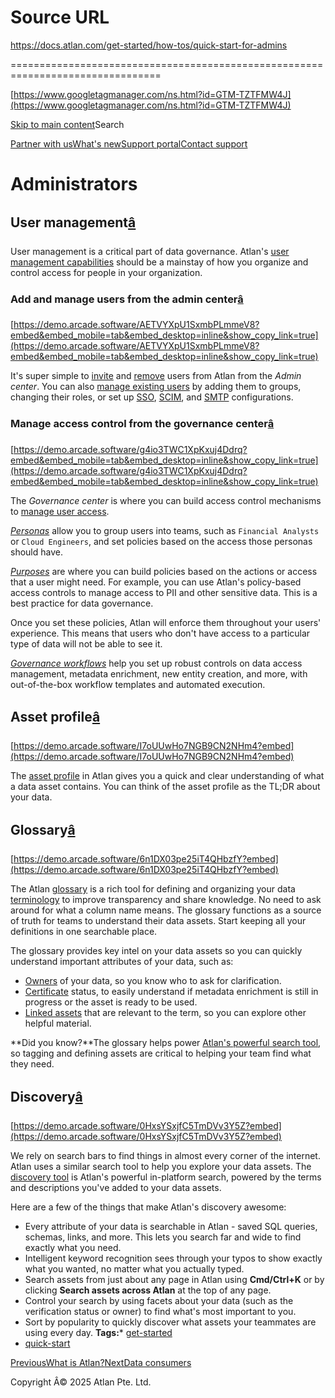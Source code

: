 # Source URL
https://docs.atlan.com/get-started/how-tos/quick-start-for-admins

================================================================================

<!--
canonical: https://docs.atlan.com/get-started/how-tos/quick-start-for-admins
link-alternate: https://docs.atlan.com/get-started/how-tos/quick-start-for-admins
meta-description: Learn about administrators.
meta-docsearch:docusaurus_tag: docs-default-current
meta-docsearch:language: en
meta-docsearch:version: current
meta-docusaurus_locale: en
meta-docusaurus_tag: docs-default-current
meta-docusaurus_version: current
meta-generator: Docusaurus v3.8.1
meta-og-description: Learn about administrators.
meta-og-locale: en
meta-og-title: Administrators | Atlan Documentation
meta-og-url: https://docs.atlan.com/get-started/how-tos/quick-start-for-admins
meta-twitter:card: summary_large_image
meta-viewport: width=device-width,initial-scale=1
title: Administrators | Atlan Documentation
-->

[https://www.googletagmanager.com/ns.html?id=GTM-TZTFMW4J](https://www.googletagmanager.com/ns.html?id=GTM-TZTFMW4J)

[Skip to main content](#__docusaurus_skipToContent_fallback)Search

[Partner with us](https://docs.google.com/forms/d/e/1FAIpQLScuAIhCm2GS7YFstrOjawbP8J7PUmOynQo7wI2yGCcCyEcVSw/viewform)[What's new](https://shipped.atlan.com/)[Support portal](https://atlan.zendesk.com/auth/v2/login/signin?return_to=https%3A%2F%2Fatlan.zendesk.com%2Fhc%2Fen-us&theme=hc&locale=en-us&brand_id=1900000425113&auth_origin=1900000425113%2Cfalse%2Ctrue)[Contact support](/support/submit-request)

Administrators
==============

User management[â](#user-management "Direct link to User management")
-----------------------------------------------------------------------

User management is a critical part of data governance. Atlan's [user management capabilities](https://ask.atlan.com/hc/en-us/sections/6319523399441-Users-and-Groups) should be a mainstay of how you organize and control access for people in your organization.

### Add and manage users from the admin center[â](#add-and-manage-users-from-the-admin-center "Direct link to Add and manage users from the admin center")

[https://demo.arcade.software/AETVYXpU1SxmbPLmmeV8?embed&embed_mobile=tab&embed_desktop=inline&show_copy_link=true](https://demo.arcade.software/AETVYXpU1SxmbPLmmeV8?embed&embed_mobile=tab&embed_desktop=inline&show_copy_link=true)

It's super simple to [invite](/product/capabilities/governance/users-and-groups/how-tos/invite-new-users) and [remove](/product/capabilities/governance/users-and-groups/how-tos/manage-users) users from Atlan from the *Admin center*. You can also [manage existing users](/product/capabilities/governance/users-and-groups/how-tos/manage-users) by adding them to groups, changing their roles, or set up [SSO](/product/integrations/identity-management/sso), [SCIM](/product/integrations/identity-management/scim/how-tos/configure-scim-provisioning), and [SMTP](/product/integrations/communication/smtp-and-announcements/how-tos/configure-smtp) configurations.

### Manage access control from the governance center[â](#manage-access-control-from-the-governance-center "Direct link to Manage access control from the governance center")

[https://demo.arcade.software/g4io3TWC1XpKxuj4Ddrq?embed&embed_mobile=tab&embed_desktop=inline&show_copy_link=true](https://demo.arcade.software/g4io3TWC1XpKxuj4Ddrq?embed&embed_mobile=tab&embed_desktop=inline&show_copy_link=true)

The *Governance center* is where you can build access control mechanisms to [manage user access](/product/capabilities/governance/custom-metadata/how-tos/control-access-metadata-data).

*[Personas](/product/capabilities/governance/access-control/concepts/what-are-personas)* allow you to group users into teams, such as `Financial Analysts` or `Cloud Engineers`, and set policies based on the access those personas should have.

*[Purposes](/product/capabilities/governance/access-control/concepts/what-are-purposes)* are where you can build policies based on the actions or access that a user might need. For example, you can use Atlan's policy\-based access controls to manage access to PII and other sensitive data. This is a best practice for data governance.

Once you set these policies, Atlan will enforce them throughout your users' experience. This means that users who don't have access to a particular type of data will not be able to see it.

*[Governance workflows](/product/capabilities/governance/stewardship/how-tos/automate-data-governance)* help you set up robust controls on data access management, metadata enrichment, new entity creation, and more, with out\-of\-the\-box workflow templates and automated execution.

Asset profile[â](#asset-profile "Direct link to Asset profile")
-----------------------------------------------------------------

[https://demo.arcade.software/I7oUUwHo7NGB9CN2NHm4?embed](https://demo.arcade.software/I7oUUwHo7NGB9CN2NHm4?embed)

The [asset profile](/product/capabilities/discovery/concepts/what-are-asset-profiles) in Atlan gives you a quick and clear understanding of what a data asset contains. You can think of the asset profile as the TL;DR about your data.

Glossary[â](#glossary "Direct link to Glossary")
--------------------------------------------------

[https://demo.arcade.software/6n1DX03pe25iT4QHbzfY?embed](https://demo.arcade.software/6n1DX03pe25iT4QHbzfY?embed)

The Atlan [glossary](/product/capabilities/governance/glossary/concepts/what-is-a-glossary) is a rich tool for defining and organizing your data [terminology](/product/capabilities/governance/glossary/concepts/what-is-a-glossary) to improve transparency and share knowledge. No need to ask around for what a column name means. The glossary functions as a source of truth for teams to understand their data assets. Start keeping all your definitions in one searchable place.

The glossary provides key intel on your data assets so you can quickly understand important attributes of your data, such as:

* [Owners](/product/capabilities/discovery/how-tos/add-owners) of your data, so you know who to ask for clarification.
* [Certificate](/product/capabilities/discovery/how-tos/add-certificates) status, to easily understand if metadata enrichment is still in progress or the asset is ready to be used.
* [Linked assets](/product/capabilities/governance/glossary/how-tos/link-terms-to-assets) that are relevant to the term, so you can explore other helpful material.

**Did you know?**The glossary helps power [Atlan's powerful search tool](/product/capabilities/discovery/how-tos/search-and-discover-assets), so tagging and defining assets are critical to helping your team find what they need.

Discovery[â](#discovery "Direct link to Discovery")
-----------------------------------------------------

[https://demo.arcade.software/0HxsYSxjfC5TmDVv3Y5Z?embed](https://demo.arcade.software/0HxsYSxjfC5TmDVv3Y5Z?embed)

We rely on search bars to find things in almost every corner of the internet. Atlan uses a similar search tool to help you explore your data assets. The [discovery tool](/product/capabilities/discovery/how-tos/search-and-discover-assets) is Atlan's powerful in\-platform search, powered by the terms and descriptions you've added to your data assets.

Here are a few of the things that make Atlan's discovery awesome:

* Every attribute of your data is searchable in Atlan \- saved SQL queries, schemas, links, and more. This lets you search far and wide to find exactly what you need.
* Intelligent keyword recognition sees through your typos to show exactly what you wanted, no matter what you actually typed.
* Search assets from just about any page in Atlan using **Cmd/Ctrl\+K** or by clicking **Search assets across Atlan** at the top of any page.
* Control your search by using facets about your data (such as the verification status or owner) to find what's most important to you.
* Sort by popularity to quickly discover what assets your teammates are using every day.
**Tags:*** [get\-started](/tags/get-started)
* [quick\-start](/tags/quick-start)

[PreviousWhat is Atlan?](/get-started/what-is-atlan)[NextData consumers](/get-started/how-tos/quick-start-for-data-consumers)

Copyright Â© 2025 Atlan Pte. Ltd.

